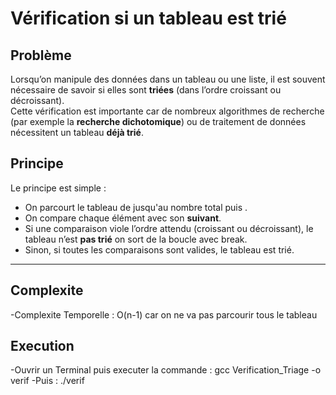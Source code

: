 # Vérification si un tableau est trié

##  Problème

Lorsqu’on manipule des données dans un tableau ou une liste, il est souvent nécessaire de savoir si elles sont **triées** (dans l’ordre croissant ou décroissant).  
Cette vérification est importante car de nombreux algorithmes de recherche (par exemple la **recherche dichotomique**) ou de traitement de données nécessitent un tableau **déjà trié**.

##  Principe

Le principe est simple :  
- On parcourt le tableau de jusqu'au nombre total puis  .  
- On compare chaque élément avec son **suivant**.  
- Si une comparaison viole l’ordre attendu (croissant ou décroissant), le tableau n’est **pas trié** on sort de la boucle avec break.  
- Sinon, si toutes les comparaisons sont valides, le tableau est trié.  

---

##  Complexite
-Complexite Temporelle : O(n-1) car on ne va pas parcourir tous le tableau

## Execution 
-Ouvrir un Terminal puis executer la commande : gcc Verification_Triage -o verif
-Puis : ./verif
